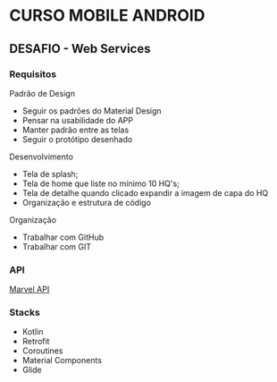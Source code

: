 # CURSO MOBILE ANDROID

## DESAFIO - Web Services

### Requisitos

Padrão de Design

- Seguir os padrões do Material Design
- Pensar na usabilidade do APP
- Manter padrão entre as telas
- Seguir o protótipo desenhado

Desenvolvimento

- Tela de splash;
- Tela de home que liste no mínimo 10 HQ's;
- Tela de detalhe quando clicado expandir a imagem de capa do HQ
- Organização e estrutura de código

Organização

- Trabalhar com GitHub
- Trabalhar com GIT

### API

[Marvel API](https://developer.marvel.com/docs#!/public/getComicsCollection_get_6)

### Stacks

- Kotlin
- Retrofit
- Coroutines
- Material Components
- Glide
